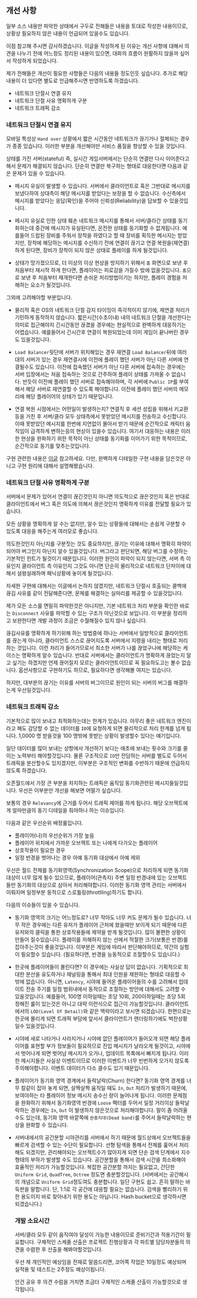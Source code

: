 ## 개선 사항

일부 소스 내용만 파악한 상태에서 구두로 전해들은 내용을 토대로 작성한 내용이므로, 상황상 필요하지 않은 내용이 언급되어 있을수도 있습니다.

이점 참고해 주시면 감사하겠습니다. 이글을 작성하게 된 이유는 개선 사항에 대해서 의견을 나누기 전에 어느정도 정리된 내용이 있으면, 대화의 흐름이 원활하지 않을까 싶어서 작성하게 되었습니다.

제가 전해들은 개선이 필요한 사항들은 다음의 내용들 정도인듯 싶습니다. 추가로 해당 내용이 더 있다면 별도로 언급해주시면 반영하도록 하겠습니다.

- 네트워크 단절시 연결 유지
- 네트워크 단절 사유 명확하게 구분
- 네트워크 트래픽 감소


### 네트워크 단절시 연결 유지

모바일 특성상 `Hand over` 상황에서 짧은 시간동안 네트워크가 끊기거나 절체되는 경우가 종종 있습니다. 이러한 부분을 개선해야만 서비스 품질을 향상할 수 있을 것입니다.

상태를 가진 서버(stateful) 즉, 실시간 게임서버에서는 단순히 연결만 다시 이어준다고해서 문제가 해결되지 않습니다. 단순히 연결만 복구하는 형태로 대응한다면 다음과 같은 문제가 있을 수 있습니다.

- 메시지 유실이 발생할 수 있습니다.
  서버에서 클라이언트로 혹은 그반대로 메시지를 보냈다하여 상대측이 해당 메시지를 받았다는 보장을 할 수 없습니다.
  수신측에서 메시지를 받았다는 응답(확인)을 주어야 신뢰성(Reliability)을 담보할 수 있을것입니다.

- 메시지 유실로 인한 상태 훼손
  네트워크 메시지를 통해서 서버/클라간 상태를 동기화하는데 중간에 메시지가 유실된다면, 온전한 상태를 동기화할 수 없게됩니다.
  예를들어 드랍된 장비를 주워서 장착을 하였다고 할 때 장비를 획득한 메시지는 받았지만, 장착에 해당하는 메시지를 수신하기 전에
  연결이 끊기고 연결 복원을(재연결) 하게 된다면, 장비가 장착이 되지 않은 상태로 플레이를 하게 될것입니다.

- 상태가 망가졌으므로, 더 이상의 이상 현상을 방지하기 위해서 `홈` 화면으로 보낸 후 처음부터 재시작 하게 한다면, 플레이어는 피로감을 가질수 밨에 없을것입니다.
  `홈`으로 보낸 후 처음부터 재개한다면 손쉬운 처리방법이기는 하지만, 플레이 경험을 저해하는 요소가 될것입니다.

그외에 고려해야할 부분입니다.

- 물리적 혹은 OS의 네트워크 단절 감지 타이밍이 즉각적이지 않기에, 재연결 처리가 기민하게 동작하지 않습니다.
  짧은시간(수초이내) 내의 네트워크 단절을 개선한다는 의미로 접근해야지 긴시간동안 끊겼을 경우에는 현실적으로 완벽하게 대응하기는 어렵습니다. 예를들어서 긴시간후 연결이 복원되었는데 이미 게임이 끝나버린 경우도 있을것입니다.

- `Load Balancer`뒷단에 서버가 위치해있는 경우 재연결
  `Load Balancer`뒤에 여러대의 서버가 있는 경우 재연결시에 이전에 플레이 했던 서버가 아닌 다른 서버에 연결될수도 있습니다.
  이전에 접속했던 서버가 아닌 다른 서버에 접속하는 경우에는 서버 입장에서는 처음 접속하는 것으로 간주하여 플레이 상태를 가져올 수 없습니다.
  반듯이 이전에 플레이 했던 서버로 접속해야하며, 각 서버에 `Public IP`를 부여해서 해당 서버로 재연결할 수 있도록 해야합니다.
  이전에 플레이 했던 서버의 메모리에 해당 플레이어의 상태가 있기 때문입니다.

- 연결 복원 시점에서는 어떤일이 발생하는지?
  연결직 후 세션 성립을 위해서 키교환등을 거친 후 서버/클라 모두 상태측에서 못받았던 메시지를 전송하고 수신합니다.
  이때 못받았던 메시지를 한번에 지연없이 몰아서 받기 때문에 순간적으로 캐릭터 움직임이 급격하게 변하는등의 현상이 있을수 있습니다.
  여기서 대응하는 내용은 이러한 현상을 완화하기 위한 목적이 아닌 상태를 동기화를 이어가기 위한 목적이므로, 순간적으로 동기를 맞추는것입니다.

구현 관련한 내용은 [이글](https://github.com/maxidea1024/public-articles/blob/master/reliable-session.md) 참고하세요.
다만, 완벽하게 디테일한 구현 내용을 담은것은 아니고 구현 원리에 대해서 설명해봤습니다.


### 네트워크 단절 사유 명확하게 구분

서버에서 문제가 있어서 연결이 끊긴것인지 아니면 의도적으로 끊은것인지 혹은 반대로 클라이언트에서 버그 혹은 의도에 의해서 끊은것인지 명확하게 이유를 전달할 필요가 있습니다.

모든 상황을 명확하게 알 수는 없지만, 알수 있는 상황들에 대해서는 손쉽게 구분할 수 있도록 대응을 해주는게 여러모로 좋습니다.

의도한것인지 아닌지를 구분짓는 것도 중요하지만, 끊기는 이유에 대해서 명확히 파악이 되어야 버그인지 아닌지 알수 있을것입니다. 버그라고 판단되면, 해당 버그를 수정하는 기본적인 힌트가 될것이기 때문입니다. 이러한 원인이 파악이 되지 않는다면, 서버 측 이유인지 클라이언트 측 이유인지 그것도 아니면 단순히 물리적으로 네트워크 단저이에 대해서 설왕설래하며 패닉상황에 놓이게 될것입니다.

자세한 구현에 대해서는 이글에서 논하지 않겠지만, 네트워크 단절시 호출되는 콜백에 끊김 사유를 같이 전달해준다면, 문제를 해결하는 실마리를 제공할 수 있을것입니다.

제가 모든 소스를 면밀히 파악한것은 아니지만, 기본 네트워크 처리 부분을 확인한 바로는 `Disconnect` 사유를 파악할 수 있는 구조가 아닌것으로 보입니다. 이 부분을 정리하고 보완한다면 개발 과정이 조금은 수월해질수 있지 않나 싶습니다.

끊김사유를 명확하게 하기위해 하는 방법중에 하나는 서버에서 일방적으로 클라이언트를 끊는게 아니라, 클라이언트 스스로 끊어지도록 서버에서 지령을 내리는 형태로 처리하는 것입니다. 이런 처리가 들어가므로서 최소한 서버가 나를 끊었구나에 해당하는 케이스는 명확하게 알수 있습니다. 반대로 서버에서는 클라이언트가 명확하게 끊었는지 알고 싶기는 하겠지만 언제 끊어질지 모르는 클라이언트이므로 꼭 필요하도고는 볼수 없습니다. 옵션사항으로 구현하기도 하므로, 필요하다면 생각해볼 여지는 있습니다.

하지만, 대부분의 끊기는 이유를 서버의 버그이므로 원인이 되는 서버의 버그를 해결하는게 우선일것입니다.

### 네트워크 트래픽 감소

기본적으로 많이 보내고 최적화하는데는 한계가 있습니다. 아무리 좋은 네트워크 엔진이라고 해도 감당할 수 없는 데이터를 `IO`에 요청하게 되면 물리적으로 처리 한계를 넘게 됩니다. 1,0000 명 받을것을 100 명밖에 못받는 상황이 발생할수 있다는 얘기입니다.

일단 데이터를 많이 보내는 상항에서 개선하기 보다는 애초에 보내는 횟수와 크기를 줄이는 노력부터 해야할것입니다. 물론 구조적으로 `IO`만 전담하는 서버를 별도로 두어서 트래픽을 분산할수도 있지겠지만, 이부분은 구조적인 변화를 수반하기 때문에 언급하지 않도록 하겠습니다.

오픈월드에서 가장 큰 부분을 차지하는 트래픽은 움직임 동기화관련된 메시지들일것입니다. 우선은 이부분만 개선을 해보면 어떨가 싶습니다.

보통의 경우 `Relevancy`에 근거를 두어서 트래픽 제어를 하게 됩니다. 해당 오브젝트에게 얼마만큼의 동기 디테일을 줘야하나 하는 이슈입니다.

다음과 같은 우선순위 배정룰입니다.

- 플레이어(나)의 우선순위가 가장 높음
- 플레이어 위치에서 가까운 오브젝트 또는 나에게 다가오는 플레이어
- 상호작용이 필요한 경우
- 일정 반경을 벗어나는 경우 아예 동기화 대상에서 아예 제외

우선은 월드 전체를 동기화영역(Synchronization Scope)으로 처리하게 되면 동기화 대상이 너무 많게 될수 있으므로, 플레이어(관측자) 주변 일정 반경내에 있는 오브젝트들만 동기화의 대상으로 삼아서 처리해야합니다. 이러한 동기화 영역 관리는 서버에서 이뤄지며 일정부분 동적으로 스로틀링(throttling)하기도 합니다.

다음의 이슈들이 있을 수 있습니다.

- 동기화 영역의 크기는 어느정도로?
  너무 작아도 너무 커도 문제가 될수 있습니다.
  너무 작은 경우에는 다른 유저가 플레이어 근처에 왔을때만 보이게 되기 때문에 다른 유저와의 클릭을 통한 상호작용들에 제약을
  받게 될것입니다. 많이 불편한 상황이 만들어 질수있습니다.
  플레이를 저해하지 않는 선에서 적절한 크기(보통은 반경)를 잡아주는것이 좋을것입니다. 이부분은 게임에 따라서 판단해야하므로,
  약간의 실험이 필요할수 있습니다. (필요하다면, 반경을 능동적으로 조절할수도 있습니다.)

- 한곳에 플레이어들이 몰린다면?
  이 경우에는 사실상 답이 없습니다. 기획적으로 최대한 분산을 유도하거나 채널링을 통해서 최대 인원을 제한하는 형태로 대응할 수 밖에 없습니다.
  아니면, `Latency`, 시야에 들어온 플레이어들의 수를 고려해서 업데이트 전송 주기를 일점 범위내에서 동적으로 조절하는 방안에 대해서도 고려할 수 있을것입니다. 예를들어, 100명 이하일때는 초당 10회, 200이하일때는 초당 5회 정해진 룰이 있는것은 아니고 대략 이런식으로 접근이 가능할것입니다. 클라이언트에서의 `LOD(Level Of Detail)`와 같은 맥락이라고 보시면 되겠습니다.
  한편으로는 한곳에 몰리게 되면 트래픽 부담에 앞서서 클라이언트가 렌더링하기에도 벅찬상황일수 있을것입니다.

- 시야에 새로 나타거나 사라지거나
  시야에 없던 플레이어가 들어오개 되면 해당 플레이어를 표현할 부가 정보들이 필요하므로 진입 메시지가 날라오게 될것이고,
  시야에서 벗어나게 되면 벗어남 메시지가 오거나, 업데이트 목록에서 빠지게 됩니다. 이러한 메시지들은 사실상 이벤트이므로
  이러한 이벤트가 너무 빈번하게 오가지 않도록 주의해야합니다. 이벤트 데이터가 다소 클수도 있기 때문입니다.

- 플레이어가 동기화 영역 경계에서 들락날락(Churn) 한다면?
  동기화 영역 경계를 너무 칼같이 잡아 놓게 되면, 살짝살짝 움직일 때도 `In`, `Out` 처리가 발생하기 때문에, 보여야하는 타 플레이어 정보 메시지 송수신 량이 늘어나게 됩니다.
  이러한 문제점을 완화하기 위해서 동기화영역 반경에 `Loose` 팩터를 두어서 일정 거리이상 들락날락하는 경우에는 `In`, `Out` 이 발생하지 않은것으로 처리해야합니다.
  말이 좀 어려울수도 있는데, 동기화 영역 바깥쪽에 `완충지대(Dead band)`를 주어서 들락날락하는 현상을 완화할 수 있습니다.

- 서버내에서의 공간분할
  시야관리를 서버에서 하기 때문에 월드상에서 오브젝트들을 빠르게 검색할 수 있는 수단이 필요합니다.
  선형 탐색을 통해서 전체를 훑어서 처리해도 되겠지만, 관리해야되는 오브젝트수가 많아지게 되면 단순 검색 단계에서 지수형태의 부하가 발생할 수도 있습니다. 공간분할을 통해서 검색 시간을 최소화해야 효율적인 처리가 가능할것입니다.
  복잡한 공간분할 까지는 필요없고, 간단한 `Uniform Grid`, `QuadTree`, `Octree` 정도면 충분할것입니다.
  (서버에서는 공간해시의 개념으로 `Uniform Grid`정도여도 충분합니다. 일단 구현도 쉽고. 흔히 말하는 바둑판을 말합니다. 단, 1:1로 각 공간에 대응할 필요는 없습니다. 검색을 빨리하기 위한 용도이지 바로 찾아내기 위한 용도는 아닙니다. Hash bucket으로 생각하시면 되겠습니다.)


  ### 개발 소요시간

  서버/클라 모두 같이 움직여야 달성이 가능한 내용이므로 준비기간과 적용기간이 필요합니다. 구체적인 스케줄 산출은 프로젝트 진행상황과 각 파트별 담당자분들의 의견을 수렴한 후 산출을 해봐야할것입니다.

  우선 제 개인적인 예상임을 전재로 말씀드리면, 코어쪽 작업은 10일정도 예상되며 실적용 및 테스트는 2주정도 예상이됩니다.

  안건 공유 후 의견 수럼을 거치면 조금더 구체적인 스케줄 산출이 가능할것으로 생각됩니다.
  